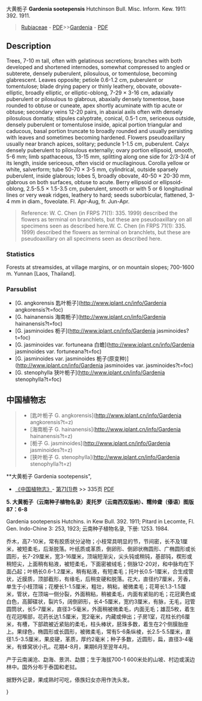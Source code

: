大黄栀子 **Gardenia sootepensis** Hutchinson Bull. Misc. Inform. Kew. 1911: 392. 1911.

> [Rubiaceae](http://www.iplant.cn/info/Rubiaceae?t=foc) - [PDF](http://www.iplant.cn/foc/pdf/Rubiaceae.pdf)>>[Gardenia](http://www.iplant.cn/info/Gardenia?t=foc) - [PDF](http://www.iplant.cn/foc/pdf/Gardenia.pdf)

## Description

Trees, 7-10 m tall, often with gelatinous secretions; branches with both developed and shortened internodes, somewhat compressed to angled or subterete, densely puberulent, pilosulous, or tomentulose, becoming glabrescent. Leaves opposite; petiole 0.6-1.2 cm, puberulent or tomentulose; blade drying papery or thinly leathery, obovate, obovate-elliptic, broadly elliptic, or elliptic-oblong, 7-29 × 3-16 cm, adaxially puberulent or pilosulous to glabrous, abaxially densely tomentose, base rounded to obtuse or cuneate, apex shortly acuminate with tip acute or obtuse; secondary veins 12-20 pairs, in abaxial axils often with densely pilosulous domatia; stipules calyptrate, conical, 0.5-1 cm, sericeous outside, densely puberulent or tomentulose inside, apical portion triangular and caducous, basal portion truncate to broadly rounded and usually persisting with leaves and sometimes becoming hardened. Flowers pseudoaxillary usually near branch apices, solitary; peduncle 1-1.5 cm, puberulent. Calyx densely puberulent to pilosulous externally; ovary portion ellipsoid, smooth, 5-6 mm; limb spathaceous, 13-15 mm, splitting along one side for 2/3-3/4 of its length, inside sericeous, often viscid or mucilaginous. Corolla yellow or white, salverform; tube 50-70 × 3-5 mm, cylindrical, outside sparsely puberulent, inside glabrous; lobes 5, broadly obovate, 40-50 × 20-30 mm, glabrous on both surfaces, obtuse to acute. Berry ellipsoid or ellipsoid-oblong, 2.5-5.5 × 1.5-3.5 cm, puberulent, smooth or with 5 or 6 longitudinal lines or very weak ridges, leathery to hard; seeds suborbicular, flattened, 3-4 mm in diam., foveolate. Fl. Apr-Aug, fr. Jun-Apr.

> Reference: 
> W. C. Chen (in FRPS 71(1): 335. 1999) described the flowers as terminal on branchlets, but these are pseudoaxillary on all specimens seen as described here.W. C. Chen (in FRPS 71(1): 335. 1999) described the flowers as terminal on branchlets, but these are pseudoaxillary on all specimens seen as described here.

### Statistics
Forests at streamsides, at village margins, or on mountain slopes; 700-1600 m. Yunnan [Laos, Thailand].

### Parsublist

* [G.  angkorensis  匙叶栀子](http://www.iplant.cn/info/Gardenia angkorensis?t=foc)
* [G.  hainanensis  海南栀子](http://www.iplant.cn/info/Gardenia hainanensis?t=foc)
* [G.  jasminoides  栀子](http://www.iplant.cn/info/Gardenia jasminoides?t=foc)
* [G.  jasminoides var. fortuneana  白蟾](http://www.iplant.cn/info/Gardenia jasminoides var. fortuneana?t=foc)
* [G.  jasminoides var. jasminoides  栀子(原变种)](http://www.iplant.cn/info/Gardenia jasminoides var. jasminoides?t=foc)
* [G.  stenophylla  狭叶栀子](http://www.iplant.cn/info/Gardenia stenophylla?t=foc)

## 中国植物志

> * [匙叶栀子  G.  angkorensis](http://www.iplant.cn/info/Gardenia angkorensis?t=z)
> * [海南栀子  G.  hainanensis](http://www.iplant.cn/info/Gardenia hainanensis?t=z)
> * [栀子  G.  jasminoides](http://www.iplant.cn/info/Gardenia jasminoides?t=z)
> * [狭叶栀子  G.  stenophylla](http://www.iplant.cn/info/Gardenia stenophylla?t=z)

**大黄栀子 Gardenia sootepensis",

* [《中国植物志》](http://www.iplant.cn/frps)- [第71(1)卷](http://www.iplant.cn/frps/vol/71(1)) >> 335页 [PDF](http://www.iplant.cn/frps/pdf/71(1)/335.PDF)

**5. 大黄栀子（云南种子植物名录）麦托罗（云南西双版纳）、糯帅聋（傣语）图版87：6-8**

Gardenia sootepensis Hutchins. in Kew Bull. 392. 1911; Pitard in Lecomte, Fl. Gen. Indo-Chine 3: 253, 1923; 云南种子植物名录, 下册: 1253. 1984.

乔木，高7-10米，常有胶质状分泌物；小枝常具明显的节，节间密，长不及1厘米，被短柔毛，后渐脱落。叶纸质或革质，倒卵形、倒卵状椭圆形、广椭圆形或长圆形，长7-29厘米，宽3-16厘米，顶端短渐尖，尖头钝或稍钝，基部钝，楔形或稍短尖，上面稍有粘液，被短柔毛，下面密被绒毛；侧脉12-20对，和中脉均在下面凸起；叶柄长0.6-1.2厘米，稍有粘液，有短柔毛；托叶长0.5-1厘米，合生成管状，近膜质，顶部截形，有缘毛，后稍变硬和脱落。花大，直径约7厘米，芳香，单生于小枝顶端；花梗长1-1.5厘米，粗壮，稍粘，被微柔毛；花萼长1.3-1.5厘米，管状，在顶端一侧分裂，外面稍粘，稍被柔毛，内面有紧贴的毛；花冠黄色或白色，高脚碟状，裂片5，阔倒卵形，长4-5厘米，宽约3厘米，有脉，无毛，冠管圆筒状，长5-7厘米，直径3-5毫米，外面稍被微柔毛，内面无毛；雄蕊5枚，着生在花冠喉部，花药长达1.5厘米，宽2毫米，内藏或伸出；子房1室，花柱长约6厘米，有槽，下部疏被近紧贴的柔毛，柱头棒状，胚珠多数，着生在2个侧膜胎座上。果绿色，椭圆形或长圆形，被微柔毛，常有5-6条纵棱，长2.5-5.5厘米，直径1.5-3.5厘米，果皮硬，革质，厚约2毫米；种子多数，近圆形，扁，直径3-4毫米，有蜂窝状小孔。花期4-8月，果期6月至翌年4月。

产于云南澜沧、勐海、景洪、勐腊；生于海拔700-1 600米处的山坡、村边或溪边林中。国外分布于泰国和老挝。

据野外记录，果成熟时可吃，傣族妇女亦用作洗头发。

}